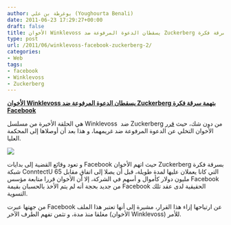 ```yaml
---
author: يوغرطة بن علي (Youghourta Benali)
date: 2011-06-23 17:29:27+00:00
draft: false
title: الأخوان Winklevoss يسقطان الدعوة المرفوعة ضد Zuckerberg بتهمة سرقة فكرة Facebook
type: post
url: /2011/06/winklevoss-facebook-zuckerberg-2/
categories:
- Web
tags:
- facebook
- Winklevoss
- Zuckerberg
---
```


[**الأخوان Winklevoss يسقطان الدعوة المرفوعة ضد Zuckerberg بتهمة سرقة فكرة Facebook**](http://www.it-scoop.com/2011/06/winklevoss-facebook-zuckerberg-2)


هي الحلقة الأخيرة من مسلسل Winklevoss  ضد Zuckerberg من دون شك، حيث [قرر](http://www.theaustralian.com.au/news/world/winklevoss-twins-end-their-legal-battle-against-facebook-founder-mark-zuckerberg/story-e6frg6so-1226080509481) الأخوان التخلي عن الدعوة المرفوعة ضد غريمهما، و هذا بعد أن أوصلاها إلى المحكمة العليا.

[![](http://www.it-scoop.com/wp-content/uploads/2011/06/facebook-connectu.jpg)
](http://www.it-scoop.com/2011/06/winklevoss-facebook-zuckerberg-2)



و تعود وقائع القضية إلى بدايات Facebook حيث اتهم الأخوان Zuckerberg بسرقة فكرة شبكة ConntectU التي كانا يعملان عليها لمدة طويلة، قبل أن يصلا إلى اتفاق مقابل 65 مليون دولار كأموال و أسهم في الشركة، إلا أن الأخوان قررا متابعة مؤسس Facebook من جديد بحجة أنه لم يتم الأخذ بالحسبان بقيمة Facebook الحقيقية لدى عقد تلك التسوية.

من جهتها عبرت Facebook عن ارتياحها إزاء هذا القرار، مشيرة إلى أنها تعتبر هذا الملف مغلقا منذ مدة، و تثمن تفهم الطرف الآخر (الأخوان Winklevoss) للأمر.
